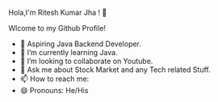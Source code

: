 Hola,I'm Ritesh Kumar Jha ! 👋


 Wlcome to my Github Profile!
 
- 🔭 Aspiring Java Backend Developer.
- 🌱 I’m currently learning Java.
- 👯 I’m looking to collaborate on Youtube.
- 💬 Ask me about Stock Market and any Tech related Stuff.
- 📫 How to reach me: 
- 😄 Pronouns: He/His


